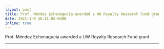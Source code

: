 ```yaml
---
layout: post
title: Prof. Méndez Echenagucia awarded a UW Royalty Research Fund grant
date: 2021-1-9 16:11:00-0400
inline: true
---
```



Prof. Méndez Echenagucia awarded a UW Royalty Research Fund grant


***

